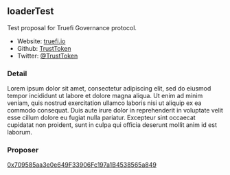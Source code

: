 ## loaderTest

Test proposal for Truefi Governance protocol.

- Website: [truefi.io](https://app.truefi.io/)  
- Github: [TrustToken](https://github.com/trusttoken)  
- Twitter: [@TrustToken](https://twitter.com/TrustToken)  

### Detail

Lorem ipsum dolor sit amet, consectetur adipiscing elit, sed do eiusmod tempor incididunt ut labore et dolore magna aliqua. Ut enim ad minim veniam, quis nostrud exercitation ullamco laboris nisi ut aliquip ex ea commodo consequat. Duis aute irure dolor in reprehenderit in voluptate velit esse cillum dolore eu fugiat nulla pariatur. Excepteur sint occaecat cupidatat non proident, sunt in culpa qui officia deserunt mollit anim id est laborum.

### Proposer
[0x709585aa3e0e649F33906Fc197a1B4538565a849](https://ropsten.etherscan.io/address/0x709585aa3e0e649F33906Fc197a1B4538565a849)  
